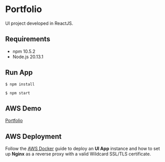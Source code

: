 # Portfolio

UI project developed in ReactJS.

## Requirements

- npm 10.5.2
- Node.js 20.13.1

## Run App

`$ npm install`

`$ npm start`

## AWS Demo

[Portfolio](https://erebelo.com)

## AWS Deployment

Follow the [AWS Docker](https://github.com/erebelo/aws-docker/tree/main) guide to deploy an **UI App** instance and how to set up **Nginx** as a reverse proxy with a valid Wildcard SSL/TLS certificate.
